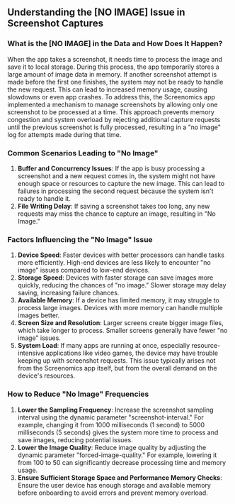 
## Understanding the [NO IMAGE] Issue in Screenshot Captures

### What is the [NO IMAGE] in the Data and How Does It Happen?
When the app takes a screenshot, it needs time to process the image and save it to local storage. During this process, the app temporarily stores a large amount of image data in memory. If another screenshot attempt is made before the first one finishes, the system may not be ready to handle the new request. This can lead to increased memory usage, causing slowdowns or even app crashes. To address this, the Screenomics app implemented a mechanism to manage screenshots by allowing only one screenshot to be processed at a time. This approach prevents memory congestion and system overload by rejecting additional capture requests until the previous screenshot is fully processed, resulting in a "no image" log for attempts made during that time.

### Common Scenarios Leading to "No Image"
1. **Buffer and Concurrency Issues**: If the app is busy processing a screenshot and a new request comes in, the system might not have enough space or resources to capture the new image. This can lead to failures in processing the second request because the system isn't ready to handle it.
2. **File Writing Delay**: If saving a screenshot takes too long, any new requests may miss the chance to capture an image, resulting in "No Image."

### Factors Influencing the "No Image" Issue
1. **Device Speed**: Faster devices with better processors can handle tasks more efficiently. High-end devices are less likely to encounter "no image" issues compared to low-end devices.
2. **Storage Speed**: Devices with faster storage can save images more quickly, reducing the chances of "no image." Slower storage may delay saving, increasing failure chances.
3. **Available Memory**: If a device has limited memory, it may struggle to process large images. Devices with more memory can handle multiple images better.
4. **Screen Size and Resolution**: Larger screens create bigger image files, which take longer to process. Smaller screens generally have fewer "no image" issues.
5. **System Load**: If many apps are running at once, especially resource-intensive applications like video games, the device may have trouble keeping up with screenshot requests. This issue typically arises not from the Screenomics app itself, but from the overall demand on the device's resources.

### How to Reduce "No Image" Frequencies
1. **Lower the Sampling Frequency**: Increase the screenshot sampling interval using the dynamic parameter "screenshot-interval." For example, changing it from 1000 milliseconds (1 second) to 5000 milliseconds (5 seconds) gives the system more time to process and save images, reducing potential issues.
2. **Lower the Image Quality**: Reduce image quality by adjusting the dynamic parameter "forced-image-quality." For example, lowering it from 100 to 50 can significantly decrease processing time and memory usage.
3. **Ensure Sufficient Storage Space and Performance Memory Checks**: Ensure the user device has enough storage and available memory before onboarding to avoid errors and prevent memory overload.
